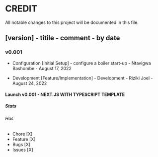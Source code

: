 # CREDIT

All notable changes to this project will be documented in this file.

## [version] - titile - comment - by date

### v0.001

- Configuration [Initial Setup] - configure a boiler start-up - Ntavigwa Bashombe - August 17, 2022

- Development [Feature/Implementation] - Development - Riziki Joel - August 24, 2022

#### Launch v0.001 - NEXT.JS WITH TYPESCRIPT TEMPLATE

##### Stats

###### Has

- Chore [X]
- Feature [X]
- Bugs [X]
- Issues [X]
